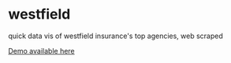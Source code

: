 # westfield
 quick data vis of westfield insurance's top agencies, web scraped
 
 [Demo available here](http://wf.dsury.com/)
